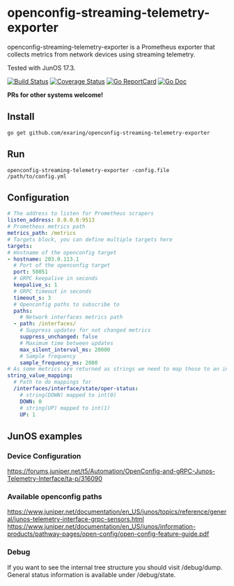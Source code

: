 # openconfig-streaming-telemetry-exporter

openconfig-streaming-telemetry-exporter is a Prometheus exporter that collects metrics from network devices using streaming telemetry.

Tested with JunOS 17.3.

[![Build Status](https://travis-ci.org/exaring/openconfig-streaming-telemetry-exporter.svg?branch=master)](https://travis-ci.org/exaring/openconfig-streaming-telemetry-exporter)
[![Coverage Status](https://coveralls.io/repos/exaring/openconfig-streaming-telemetry-exporter/badge.svg?branch=master&service=github)](https://coveralls.io/github/exaring/openconfig-streaming-telemetry-exporter?branch=master)
[![Go ReportCard](http://goreportcard.com/badge/exaring/openconfig-streaming-telemetry-exporter)](http://goreportcard.com/report/exaring/openconfig-streaming-telemetry-exporter)
[![Go Doc](https://godoc.org/github.com/exaring/openconfig-streaming-telemetry-exporter?status.svg)](https://godoc.org/github.com/exaring/openconfig-streaming-telemetry-exporter)

**PRs for other systems welcome!**

## Install

```go get github.com/exaring/openconfig-streaming-telemetry-exporter```

## Run

```openconfig-streaming-telemetry-exporter -config.file /path/to/config.yml```

## Configuration

```yaml
# The address to listen for Prometheus scrapers
listen_address: 0.0.0.0:9513
# Prometheus metrics path
metrics_path: /metrics
# Targets block, you can define multiple targets here
targets:
# Hostname of the openconfig target
- hostname: 203.0.113.1
  # Port of the openconfig target
  port: 50051
  # GRPC keepalive in seconds
  keepalive_s: 1
  # GRPC timeout in seconds
  timeout_s: 3
  # Openconfig paths to subscribe to
  paths:
    # Network interfaces metrics path
  - path: /interfaces/
    # Suppress updates for not changed metrics
    suppress_unchanged: false
    # Maximum time between updates
    max_silent_interval_ms: 20000
    # Sample frequency
    sample_frequency_ms: 2000
# As some metrics are returned as strings we need to map those to an int for Prometheus
string_value_mapping:
  # Path to do mappings for
  /interfaces/interface/state/oper-status:
    # string(DOWN) mapped to int(0)
    DOWN: 0
    # string(UP) mapped to int(1)
    UP: 1
```

## JunOS examples

### Device Configuration

<https://forums.juniper.net/t5/Automation/OpenConfig-and-gRPC-Junos-Telemetry-Interface/ta-p/316090>

### Available openconfig paths

<https://www.juniper.net/documentation/en_US/junos/topics/reference/general/junos-telemetry-interface-grpc-sensors.html>  
<https://www.juniper.net/documentation/en_US/junos/information-products/pathway-pages/open-config/open-config-feature-guide.pdf>

### Debug

If you want to see the internal tree structure you should visit /debug/dump.
General status information is available under /debug/state.
